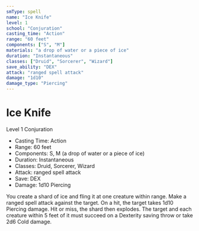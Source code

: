 ```yaml
---
smType: spell
name: "Ice Knife"
level: 1
school: "Conjuration"
casting_time: "Action"
range: "60 feet"
components: ["S", "M"]
materials: "a drop of water or a piece of ice"
duration: "Instantaneous"
classes: ["Druid", "Sorcerer", "Wizard"]
save_ability: "DEX"
attack: "ranged spell attack"
damage: "1d10"
damage_type: "Piercing"
---
```


# Ice Knife
Level 1 Conjuration

- Casting Time: Action
- Range: 60 feet
- Components: S, M (a drop of water or a piece of ice)
- Duration: Instantaneous
- Classes: Druid, Sorcerer, Wizard
- Attack: ranged spell attack
- Save: DEX
- Damage: 1d10 Piercing

You create a shard of ice and fling it at one creature within range. Make a ranged spell attack against the target. On a hit, the target takes 1d10 Piercing damage. Hit or miss, the shard then explodes. The target and each creature within 5 feet of it must succeed on a Dexterity saving throw or take 2d6 Cold damage.

